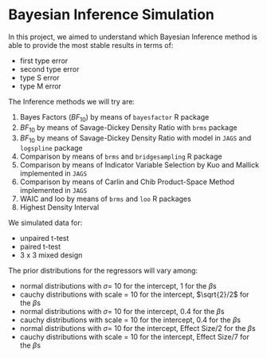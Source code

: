 # Bayesian Inference Simulation

In this project, we aimed to understand which Bayesian Inference method
is able to provide the most stable results in terms of:

- first type error
- second type error
- type S error
- type M error

The Inference methods we will try are:

1. Bayes Factors ($BF_{10}$) by means of `bayesfactor` R package
2. $BF_{10}$ by means of Savage-Dickey Density Ratio with `brms` package
3. $BF_{10}$ by means of Savage-Dickey Density Ratio with model in `JAGS`
   and `logspline` package
4. Comparison by means of  `brms` and `bridgesampling` R package
5. Comparison by means of Indicator Variable Selection by Kuo and Mallick
   implemented in `JAGS`
5. Comparison by means of Carlin and Chib Product-Space Method implemented
   in `JAGS`
6. WAIC and loo by means of `brms` and `loo` R packages
7. Highest Density Interval

We simulated data for:

- unpaired t-test
- paired t-test
- 3 x 3 mixed design

The prior distributions for the regressors will vary among:

- normal distributions with $\sigma =$ 10 for the intercept, 1 for the $\beta$s
- cauchy distributions with scale = 10 for the intercept, $\sqrt{2}/2$ for
  the $\beta$s
- normal distributions with $\sigma =$ 10 for the intercept, 0.4 for the $\beta$s
- cauchy distributions with scale = 10 for the intercept, 0.4 for
  the $\beta$s
- normal distributions with $\sigma =$ 10 for the intercept, Effect Size/2 for
  the $\beta$s
- cauchy distributions with scale = 10 for the intercept, Effect Size/7 for
  the $\beta$s
